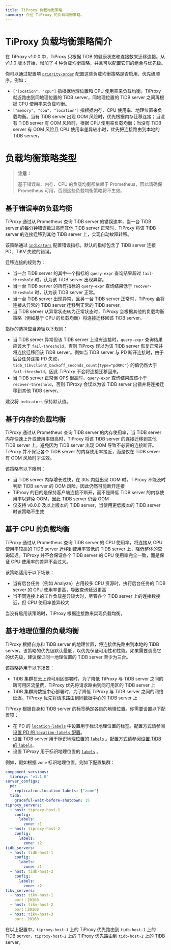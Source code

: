 ```yaml
---
title: TiProxy 负载均衡策略
summary: 介绍 TiProxy 的负载均衡策略。
---
```


# TiProxy 负载均衡策略简介

在 TiProxy v1.0.0 中，TiProxy 只根据 TiDB 的健康状态和连接数来迁移连接。从 v1.1.0 版本开始，增加了 4 种负载均衡策略，并且可以配置它们的组合与优先级。

你可以通过配置项 [`priority-order`](/tiproxy/tiproxy-configuration.md#priority-order) 配置这些负载均衡策略是否启用、优先级顺序。例如：

- `["location", "cpu"]` 指根据地理位置和 CPU 使用率来负载均衡。TiProxy 就近路由到同地理位置的 TiDB server，同地理位置的 TiDB server 之间再根据 CPU 使用率来负载均衡。
- `["memory", "cpu", "location"]` 指根据内存、CPU 使用率、地理位置来负载均衡。当有 TiDB server 出现 OOM 风险时，优先根据内存迁移连接；当没有 TiDB server 有 OOM 风险时，根据 CPU 使用率负载均衡；当没有 TiDB server 有 OOM 风险且 CPU 使用率差异较小时，优先把连接路由到本地的 TiDB server。

# 负载均衡策略类型

> **注意：**
>
> 基于错误率、内存、CPU 的负载均衡都依赖于 Prometheus，因此请确保 Prometheus 可用，否则这些负载均衡策略将不生效。

## 基于错误率的负载均衡

TiProxy 通过从 Prometheus 查询 TiDB server 的错误速率，当一台 TiDB server 的每分钟错误数过高而其他 TiDB server 正常时，TiProxy 将该 TiDB server 的连接迁移到其他 TiDB server 上，实现自动故障转移。

该策略通过 [`indicators`](/tiproxy/tiproxy-configuration.md#indicators) 配置错误指标。默认的指标包含了 TiDB server 连接 PD、TiKV 失败的错误。

迁移连接的规则为：

- 当一台 TiDB server 的其中一个指标的 `query-expr` 查询结果超过 `fail-threshold` 时，认为该 TiDB server 出现异常。
- 当一台 TiDB server 的所有指标的 `query-expr` 查询结果低于 `recover-threshold` 时，认为该 TiDB server 正常。
- 当一台 TiDB server 出现异常，且另一台 TiDB server 正常时，TiProxy 会将连接从异常的 TiDB server 迁移到正常的 TiDB server。
- 当 TiDB server 从异常状态转为正常状态时，TiProxy 会根据其他的负载均衡策略（例如基于 CPU 的负载均衡）将连接迁移回该 TiDB server。

指标的选择应当遵循以下规则：

- 当 TiDB server 异常但该 TiDB server 上没有连接时，`query-expr` 查询结果应该大于 `fail-threshold`，否则 TiProxy 误以为该 TiDB server 恢复正常并将连接迁移回该 TiDB server。例如当 TiDB server 与 PD 断开连接时，由于后台任务连接 PD 失败，`tidb_tikvclient_backoff_seconds_count{type="pdRPC"}` 的值仍然大于 `fail-threshold`，因此 TiProxy 不会将连接迁移回来。
- 当 TiDB server 正常但 QPS 很高时，`query-expr` 查询结果应该小于 `recover-threshold`，否则 TiProxy 会误以为该 TiDB server 出错并将连接迁移到其他 TiDB server。

建议将 `indicators` 保持默认值。

## 基于内存的负载均衡

TiProxy 通过从 Prometheus 查询 TiDB server 的内存使用率，当 TiDB server 内存快速上升或使用率很高时，TiProxy 将该 TiDB server 的连接迁移到其他 TiDB server 上，避免因为 TiDB server 出现 OOM 导致不必要的连接断开。TiProxy 并不保证各个 TiDB server 的内存使用率接近，而是仅在 TiDB server 有 OOM 风险时才生效。

该策略有以下限制：

- 当 TiDB server 内存增长过快，在 30s 内就出现 OOM 时，TiProxy 不能及时判断 TiDB server 的 OOM 风险，因此仍然可能断开连接
- TiProxy 的目的是保持客户端连接不断开，而不是降低 TiDB server 的内存使用率以避免 OOM，因此 TiDB server 仍会 OOM
- 仅支持 v8.0.0 及以上版本的 TiDB server，当使用更低版本的 TiDB server 时该策略不生效

## 基于 CPU 的负载均衡

TiProxy 通过从 Prometheus 查询 TiDB server 的 CPU 使用率，将连接从 CPU 使用率较高的 TiDB server 迁移到使用率较低的 TiDB server 上，降低整体的查询延迟。TiProxy 并不会保证各个 TiDB server 的 CPU 使用率完全一致，而是保证 CPU 使用率的差异不会过大。

该策略适用于以下场景：

- 当有后台任务（例如 Analyze）占用较多 CPU 资源时，执行后台任务的 TiDB server 的 CPU 使用率更高，导致查询延迟更高
- 当不同连接上的工作负载差异较大时，尽管各个 TiDB server 上的连接数接近，但 CPU 使用率差异较大

当没有启用该策略时，TiProxy 根据连接数来实现负载均衡。

## 基于地理位置的负载均衡

TiProxy 根据自身和 TiDB server 的地理位置，将连接优先路由到本地的 TiDB server。该策略的优先级默认最低，以优先保证可用性和性能。如果需要调高它的优先级，建议保证同一地理位置的 TiDB server 至少为三台。

该策略适用于以下场景：

- TiDB 集群在云上跨可用区部署时，为了降低 TiProxy 与 TiDB server 之间的跨可用区流量费，TiProxy 优先将请求路由到同可用区的 TiDB server 上
- TiDB 集群跨数据中心部署时，为了降低 TiProxy 与 TiDB server 之间的网络延迟，TiProxy 优先将请求路由到同数据中心的 TiDB server 上

TiProxy 根据自身和 TiDB server 的标签确定各自的地理位置。你需要设置以下配置项：

- 在 PD 的 [`location-labels`](/pd-configuration-file.md#location-labels) 中设置用于标识地理位置的标签。配置方式请参阅[设置 PD 的 `location-labels` 配置](/schedule-replicas-by-topology-labels.md#设置-pd-的-location-labels-配置)。
- 设置 TiDB server 用于标识地理位置的 [`labels`](/tidb-configuration-file.md#labels) 。配置方式请参阅[设置 TiDB 的 `labels`](/schedule-replicas-by-topology-labels.md#设置-tidb-的-labels可选)。
- 设置 TiProxy 用于标识地理位置的 [`labels`](/tiproxy/tiproxy-configuration.md#labels) 。

例如，假如根据 `zone` 标识地理位置，则如下配置集群：

```yaml
component_versions:
  tiproxy: "v1.1.0"
server_configs:
  pd:
    replication.location-labels: ["zone"]
  tidb:
    graceful-wait-before-shutdown: 15
tiproxy_servers:
  - host: tiproxy-host-1
    config:
      labels:
        zone: z1
  - host: tiproxy-host-2
    config:
      labels:
        zone: z2
tidb_servers:
  - host: tidb-host-1
    config:
      labels:
        zone: z1
  - host: tidb-host-2
    config:
      labels:
        zone: z2
tikv_servers:
  - host: tikv-host-1
    port：20160
  - host: tikv-host-2
    port：20160
  - host: tikv-host-3
    port：20160
```

在以上配置中，`tiproxy-host-1` 上的 TiProxy 优先路由到 `tidb-host-1` 上的 TiDB server，`tiproxy-host-2` 上的 TiProxy 优先路由到 `tidb-host-2` 上的 TiDB server。